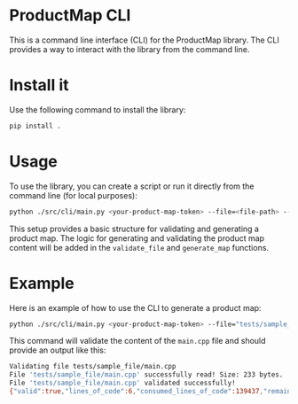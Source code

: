 # ProductMap CLI
This is a command line interface (CLI) for the ProductMap library. The CLI provides a way to interact with the library from the command line.

# Install it
Use the following command to install the library:

```bash
pip install .
```

# Usage

To use the library, you can create a script or run it directly from the command line (for local purposes):

```bash
python ./src/cli/main.py <your-product-map-token> --file=<file-path> --action=["generate", "validate"]
```

This setup provides a basic structure for validating and generating a product map. The logic for generating and validating the product map content will be added in the `validate_file` and `generate_map` functions.

# Example

Here is an example of how to use the CLI to generate a product map:

```bash
python ./src/cli/main.py <your-product-map-token> --file="tests/sample_file/main.cpp" --action="validate"
```
This command will validate the content of the `main.cpp` file and should provide an output like this:

```bash
Validating file tests/sample_file/main.cpp
File 'tests/sample_file/main.cpp' successfully read! Size: 233 bytes.
File 'tests/sample_file/main.cpp' validated successfully!
{"valid":true,"lines_of_code":6,"consumed_lines_of_code":139437,"remaining_lines_of_code":10563}
```

